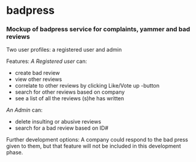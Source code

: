 # badpress
### Mockup of badpress service for complaints, yammer and bad reviews



Two user profiles: a registered user and admin

Features:
*A Registered user* can:
 * create bad review
 * view other reviews
 * correlate to other reviews by clicking Like/Vote up -button
 * search for other reviews based on company
 * see a list of all the reviews (s)he has written

*An Admin* can:
 * delete insulting or abusive reviews
 * search for a bad review based on ID#


Further development options: 
A company could respond to the bad press given to them, but that feature will not be included in this development phase.

